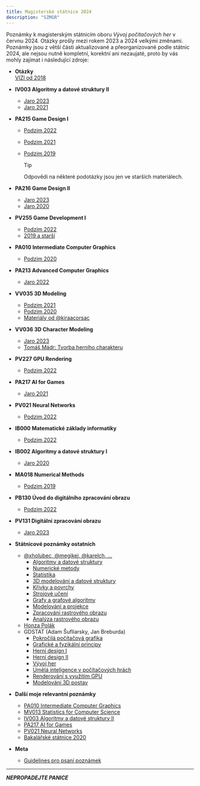 ```yaml
---
title: Magisterské státnice 2024
description: "SZMGR"
---
```


Poznámky k magisterským státnicím oboru _Vývoj počítačových her_ v červnu 2024. Otázky prošly mezi rokem 2023 a 2024 velkými změnami. Poznámky jsou z větší části aktualizované a přeorganizované podle státnic 2024, ale nejsou nutně kompletní, korektní ani nezaujaté, proto by vás mohly zajímat i následující zdroje:

- **Otázky**\
  [VIZI od 2018](https://www.fi.muni.cz/studies/fe-mgr/vizi2018.html)
- **IV003 Algoritmy a datové struktury II**
  - [Jaro 2023](https://is.muni.cz/auth/el/fi/jaro2023/IV003/index.qwarp)
  - [Jaro 2021](https://is.muni.cz/auth/el/fi/jaro2021/IV003/index.qwarp)
- **PA215 Game Design I**

  - [Podzim 2022](https://is.muni.cz/auth/el/fi/podzim2022/PA215/index.qwarp)
  - [Podzim 2021](https://is.muni.cz/auth/el/fi/podzim2021/PA215/index.qwarp)
  - [Podzim 2019](https://is.muni.cz/auth/el/fi/podzim2019/PA215/um/)

    > [!TIP]
    > Odpovědi na některé podotázky jsou jen ve starších materiálech.

- **PA216 Game Design II**
  - [Jaro 2023](https://is.muni.cz/auth/el/fi/jaro2023/PA216/index.qwarp)
  - [Jaro 2020](https://is.muni.cz/auth/el/fi/jaro2020/PA216/index.qwarp)
- **PV255 Game Development I**
  - [Podzim 2022](https://is.muni.cz/auth/el/fi/podzim2022/PV255/um/)
  - [2019 a starší](https://www.fi.muni.cz/~xchmeli1/PV255/materials.cgi)
- **PA010 Intermediate Computer Graphics**
  - [Podzim 2020](https://is.muni.cz/auth/el/fi/podzim2020/PA010/)
- **PA213 Advanced Computer Graphics**
  - [Jaro 2022](https://is.muni.cz/auth/el/fi/jaro2022/PA213/)
- **VV035 3D Modeling**
  - [Podzim 2021](https://is.muni.cz/auth/el/fi/podzim2021/VV035/)
  - [Podzim 2020](https://is.muni.cz/auth/el/fi/podzim2020/VV035/)
  - [Materiály od @kiraacorsac](https://github.com/kiraacorsac/VV035-blender-study-materials)
- **VV036 3D Character Modeling**
  - [Jaro 2023](https://is.muni.cz/auth/el/fi/jaro2023/VV036/)
  - [Tomáš Mádr: Tvorba herního charakteru](https://is.muni.cz/th/nsvk0/)
- **PV227 GPU Rendering**
  - [Podzim 2022](https://is.muni.cz/auth/el/fi/podzim2022/PV227/)
- **PA217 AI for Games**
  - [Jaro 2021](https://is.muni.cz/auth/el/fi/jaro2021/PA217/)
- **PV021 Neural Networks**
  - [Podzim 2022](https://is.muni.cz/auth/el/fi/podzim2022/PV021/)
- **IB000 Matematické základy informatiky**
  - [Podzim 2022](https://is.muni.cz/auth/el/fi/podzim2022/IB000/)
- **IB002 Algoritmy a datové struktury I**
  - [Jaro 2020](https://is.muni.cz/auth/el/fi/jaro2020/IB002/)
- **MA018 Numerical Methods**
  - [Podzim 2019](https://is.muni.cz/auth/el/fi/podzim2019/MA018/)
- **PB130 Úvod do digitálního zpracování obrazu**
  - [Podzim 2022](https://is.muni.cz/auth/el/fi/podzim2022/PB130/)
- **PV131 Digitální zpracování obrazu**
  - [Jaro 2023](https://is.muni.cz/auth/el/fi/jaro2023/PV131/)
- **Státnicové poznámky ostatních**
  - [@xholubec, @megikej, @karelch, ...](https://hackmd.io/@fi-muni-viz-2022)
    - [Algoritmy a datové struktury](https://hackmd.io/7JoUfj1rQWO_0euDkWktQQ)
    - [Numerické metody](https://hackmd.io/@fi-muni-viz-2022/HkaIknlhF)
    - [Statistika](https://hackmd.io/_7a3hiIPR6Swq8rXUrijgw)
    - [3D modelování a datové struktury](https://hackmd.io/@fi-muni-viz-2022/H16Jenent)
    - [Křivky a povrchy](https://hackmd.io/@fi-muni-viz-2022/Hk94ehehF)
    - [Strojové učení](https://hackmd.io/Qh0d2P9iTbqli9ZcRMKK1g)
    - [Grafy a grafové algoritmy](https://hackmd.io/j26mWx8USFqA5Zcm9GFHCA)
    - [Modelování a projekce](https://hackmd.io/@fi-muni-viz-2022/Bkp5fnx2t)
    - [Zpracování rastrového obrazu](https://hackmd.io/@fi-muni-viz-2022/SywCznl2t)
    - [Analýza rastrového obrazu](https://hackmd.io/@fi-muni-viz-2022/ry_Q73l3K)
  - [Honza Polák](https://github.com/Darkyenus/FI-MUNI-VIZI/wiki/)
  - GDSTAT (Adam Šufliarsky, Jan Breburda)
    - [Pokročilá počítačová grafika](https://hackmd.io/@lulz/ry4djbfYc)
    - [Grafické a fyzikální principy](https://hackmd.io/@lulz/rJjkOSfK9)
    - [Herní design I](https://hackmd.io/@lulz/SJoinimt5)
    - [Herní design II](https://hackmd.io/@lulz/ByeK7HBd5)
    - [Vývoj her](https://hackmd.io/@lulz/BJlt7BB_5)
    - [Umělá inteligence v počítačových hrách](https://hackmd.io/@lulz/HybtXHHu9)
    - [Renderování s využitím GPU](https://hackmd.io/@lulz/B1IjhIGtq)
    - [Modelování 3D postav](https://hackmd.io/@lulz/SJvttrmK5)
- **Další moje relevantní poznámky**
  - [PA010 Intermediate Computer Graphics](/pa010/)
  - [MV013 Statistics for Computer Science](/mv013/)
  - [IV003 Algoritmy a datové struktury II](/iv003/)
  - [PA217 AI for Games](/pa217/)
  - [PV021 Neural Networks](/pv021/)
  - [Bakalářské státnice 2020](/szb/)
- **Meta**
  - [Guidelines pro psaní poznámek](./guidelines/)

---

**_NEPROPADEJTE PANICE_**
